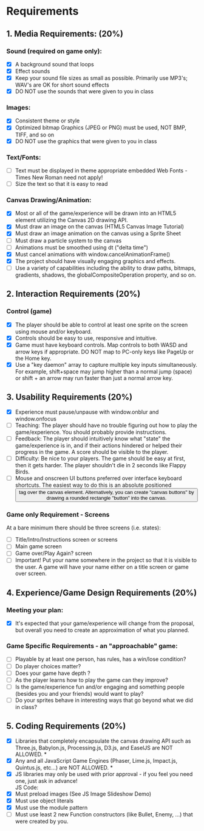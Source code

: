# Requirements  

## 1. Media Requirements: (20%)  
### Sound (required on game only):
- [x] A background sound that loops  
- [x] Effect sounds  
- [x] Keep your sound file sizes as small as possible. Primarily use MP3's; WAV's are OK for short sound effects  
- [x] DO NOT use the sounds that were given to you in class  
### Images:  
- [x] Consistent theme or style  
- [x] Optimized bitmap Graphics (JPEG or PNG) must be used, NOT BMP, TIFF, and so on  
- [x] DO NOT use the graphics that were given to you in class  
### Text/Fonts:  
- [ ] Text must be displayed in theme appropriate embedded Web Fonts - Times New Roman need not apply!  
- [ ] Size the text so that it is easy to read  
### Canvas Drawing/Animation:
- [x] Most or all of the game/experience will be drawn into an HTML5 <canvas> element utilizing the Canvas 2D drawing API.  
- [x] Must draw an image on the canvas (HTML5 Canvas Image Tutorial)  
- [x] Must draw an image animation on the canvas using a Sprite Sheet  
- [ ] Must draw a particle system to the canvas  
- [ ] Animations must be smoothed using dt ("delta time")  
- [x] Must cancel animations with window.cancelAnimationFrame()  
- [x] The project should have visually engaging graphics and effects.  
- [ ] Use a variety of <canvas> capabilities including the ability to draw paths, bitmaps, gradients, shadows, the globalCompositeOperation property, and so on.  

## 2. Interaction Requirements (20%)  
### Control (game)  
- [x] The player should be able to control at least one sprite on the screen using mouse and/or keyboard.  
- [x] Controls should be easy to use, responsive and intuitive.  
- [x] Game must have keyboard controls. Map controls to both WASD and arrow keys if appropriate. DO NOT map to PC-only keys like PageUp or the Home key.  
- [x] Use a "key daemon" array to capture multiple key inputs simultaneously. For example, shift+space may jump higher than a normal jump (space) or shift + an arrow may run faster than just a normal arrow key.  

## 3. Usability Requirements (20%)  
- [x] Experience must pause/unpause with window.onblur and window.onfocus  
- [ ] Teaching: The player should have no trouble figuring out how to play the game/experience. You should probably provide instructions.  
- [ ] Feedback: The player should intuitively know what "state" the game/experience is in, and if their actions hindered or helped their progress in the game. A score should be visible to the player.  
- [ ] Difficulty: Be nice to your players. The game should be easy at first, then it gets harder. The player shouldn't die in 2 seconds like Flappy Birds.  
- [ ] Mouse and onscreen UI buttons preferred over interface keyboard shortcuts. The easiest way to do this is an absolute positioned <button> tag over the canvas element. Alternatively, you can create "canvas buttons" by drawing a rounded rectangle "button" into the canvas.  
### Game only Requirement - Screens  
At a bare minimum there should be three screens (i.e. states):  
- [ ] Title/Intro/Instructions screen or screens  
- [ ] Main game screen  
- [ ] Game over/Play Again? screen  
- [ ] Important! Put your name somewhere in the project so that it is visible to the user. A game will have your name either on a title screen or game over screen.  

## 4. Experience/Game Design Requirements (20%)  
### Meeting your plan:  
- [x] It's expected that your game/experience will change from the proposal, but overall you need to create an approximation of what you planned.  
### Game Specific Requirements - an "approachable" game:  
- [ ] Playable by at least one person, has rules, has a win/lose condition?  
- [ ] Do player choices matter?  
- [ ] Does your game have depth ?  
- [ ] As the player learns how to play the game can they improve?  
- [ ] Is the game/experience fun and/or engaging and something people (besides you and your friends) would want to play?  
- [ ] Do your sprites behave in interesting ways that go beyond what we did in class?  

## 5. Coding Requirements (20%)  
- [x] Libraries that completely encapsulate the canvas drawing API such as Three.js, Babylon.js, Processing.js, D3.js, and EaselJS are NOT ALLOWED. *  
- [x] Any and all JavaScript Game Engines (Phaser, Lime.js, Impact.js, Quintus.js, etc...) are NOT ALLOWED. *  
- [x] JS libraries may only be used with prior approval - if you feel you need one, just ask in advance!  
JS Code:  
- [x] Must preload images (See JS Image Slideshow Demo)  
- [x] Must use object literals  
- [x] Must use the module pattern  
- [ ] Must use least 2 new Function constructors (like Bullet, Enemy, ...) that were created by you.  
